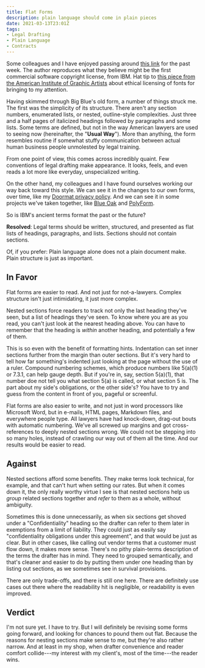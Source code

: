 ```yaml
---
title: Flat Forms
description: plain language should come in plain pieces
date: 2021-03-13T23:01Z
tags:
- Legal Drafting
- Plain Language
- Contracts
---
```


Some colleagues and I have enjoyed passing around [this link](https://www.create.ac.uk/blog/2018/11/14/the-first-software-licensing-agreement-and-its-relationship-with-copyright-law/) for the past week. The author reproduces what they believe might be the first commercial software copyright license, from IBM.  Hat tip to [this piece from the American Institute of Graphic Artists](https://eyeondesign.aiga.org/some-type-foundries-want-to-restrict-usage-of-their-fonts-on-ethical-grounds-will-it-work/) about ethical licensing of fonts for bringing to my attention.

Having skimmed through Big Blue's old form, a number of things struck me.  The first was the simplicity of its structure.  There aren't any section numbers, enumerated lists, or nested, outline-style complexities.  Just three and a half pages of italicized headings followed by paragraphs and some lists.  Some terms are defined, but not in the way American lawyers are used to seeing now (hereinafter, the "**Usual Way**").  More than anything, the form resembles routine if somewhat stuffy communication between actual human business people unmolested by legal training.

From one point of view, this comes across incredibly quaint.  Few conventions of legal drafting make appearance.  It looks, feels, and even reads a lot more like everyday, unspecialized writing.

On the other hand, my colleagues and I have found ourselves working our way back toward this style.  We can see it in the changes to our own forms, over time, like my [Doormat privacy policy](https://doormatprivacy.com/1e).  And we can see it in some projects we've taken together, like [Blue Oak](https://blueoakcouncil.org/license/1.0.0) and [PolyForm](https://polyformproject.org/licenses/noncommercial/1.0.0).

So is IBM's ancient terms format the past or the future?

**Resolved**: Legal terms should be written, structured, and presented as flat lists of headings, paragraphs, and lists.  Sections should not contain sections.

Of, if you prefer: Plain language alone does not a plain document make.  Plain structure is just as important.

## In Favor

Flat forms are easier to read.  And not just for not-a-lawyers.  Complex structure isn't just intimidating, it just more complex.

Nested sections force readers to track not only the last heading they've seen, but a list of headings they've seen.  To know where you are as you read, you can't just look at the nearest heading above.  You can have to remember that the heading is _within_ another heading, and potentially a few of them.

This is so even with the benefit of formatting hints.  Indentation can set inner sections further from the margin than outer sections.  But it's very hard to tell how far something's indented just looking at the page without the use of a ruler.  Compound numbering schemes, which produce numbers like 5(a)(1) or 7.3.1, can help gauge depth.  But if you're in, say, section 5(a)(1), that number doe not tell you what section 5(a) is called, or what section 5 is.  The part about my side's obligations, or the other side's?  You have to try and guess from the content in front of you, pageful or screenful.

Flat forms are also easier to write, and not just in word processors like Microsoft Word, but in e-mails, HTML pages, Markdown files, and everywhere people type.  All lawyers have had knock-down, drag-out bouts with automatic numbering.  We've all screwed up margins and got cross-references to deeply nested sections wrong.  We could not be stepping into so many holes, instead of crawling our way out of them all the time.  And our results would be easier to read.

## Against

Nested sections afford some benefits.  They make terms look technical, for example, and that can't hurt when setting our rates.  But when it comes down it, the only really worthy virtue I see is that nested sections help us _group_ related sections together and _refer_ to them as a whole, without ambiguity.

Sometimes this is done unnecessarily, as when six sections get shoved under a "Confidentiality" heading so the drafter can refer to them later in exemptions from a limit of liability.  They could just as easily say "confidentiality obligations under this agreement", and that would be just as clear.  But in other cases, like calling out vendor terms that a customer must flow down, it makes more sense.  There's no pithy plain-terms description of the terms the drafter has in mind.  They need to grouped semantically, and that's cleaner and easier to do by putting them under one heading than by listing out sections, as we sometimes see in survival provisions.

There are only trade-offs, and there is still one here.  There are definitely use cases out there where the readability hit is negligible, or readability is even improved.

## Verdict

I'm not sure yet.  I have to try.  But I will definitely be revising some forms going forward, and looking for chances to pound them out flat.  Because the reasons for nesting sections make sense to me, but they're also rather narrow.  And at least in my shop, when drafter convenience and reader comfort collide---my interest with my client's, most of the time---the reader wins.
